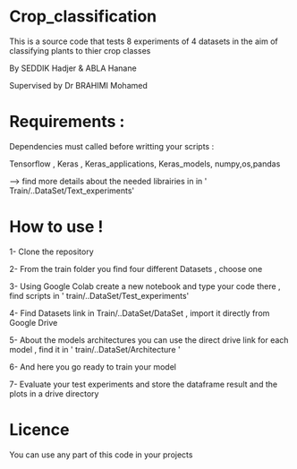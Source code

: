 # Crop_classification

This is a source code that tests 8 experiments of 4 datasets in the aim of classifying  plants to thier crop classes 

By SEDDIK Hadjer & ABLA Hanane

Supervised by Dr BRAHIMI Mohamed

# Requirements :

Dependencies must called before writting your scripts :

Tensorflow , Keras , Keras_applications, Keras_models, numpy,os,pandas

--> find more details about the needed librairies in in ' Train/..DataSet/Text_experiments'

# How to use !

1- Clone the repository 

2- From the train folder you find four different Datasets , choose one 

3- Using Google Colab create a new notebook and type your code there , find scripts in ' train/..DataSet/Test_experiments'

4- Find Datasets link in Train/..DataSet/DataSet , import it directly from Google Drive 

5- About the models architectures you can use the direct drive link for each model , find it in ' train/..DataSet/Architecture '

6- And here you go ready to train your model


7- Evaluate your test experiments and store the dataframe result and the plots in a drive directory 



# Licence

You can use any part of this code in your projects






